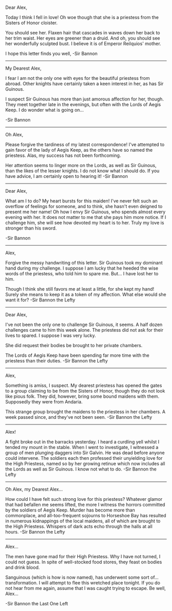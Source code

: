 Dear Alex,

Today I think I fell in love! Oh woe
though that she is a priestess from
the Sisters of Honor cloister.

You should see her. Flaxen hair
that cascades in waves down her
back to her trim waist. Her eyes
are greener than a druid. And oh,
you should see her wonderfully
sculpted bust. I believe it is of
Emperor Reilquios' mother.

I hope this letter finds you well,
-Sir Bannon




---




My Dearest Alex,

I fear I am not the only one with
eyes for the beautiful priestess
from abroad. Other knights have
certainly taken a keen interest
in her, as has Sir Guinous.

I suspect Sir Guinous has more than
just amorous affection for her,
though. They meet together late
in the evenings, but often with
the Lords of Aegis Keep. I do
wonder what is going on...

-Sir Bannon



---





Oh Alex,

Please forgive the tardiness of my
latest correspondence! I've
attempted to gain favor of the lady
of Aegis Keep, as the others have
so named the priestess. Alas, my
success has not been forthcoming.

Her attention seems to linger
more on the Lords, as well as
Sir Guinous, than the likes of the
lesser knights. I do not know what
I should do. If you have advice, I
am certainly open to hearing it!
-Sir Bannon





---




Dear Alex,

What am I to do? My heart bursts
for this maiden! I've never felt such
an overflow of feelings for someone,
and to think, she hasn't even deigned
to present me her name! Oh how
I envy Sir Guinous, who spends
almost every evening with her.
It does not matter to me that
she pays him more notice. If I
challenge him, she will see how
devoted my heart is to her. Truly
my love is stronger than his sword.

-Sir Bannon


---






Alex,

Forgive the messy handwriting of
this letter. Sir Guinous took my
dominant hand during my challenge.
I suppose I am lucky that he heeded
the wise words of the priestess,
who told him to spare me. But...
I have lost her to him.

Though I think she still favors me
at least a little, for she kept my
hand! Surely she means to keep it as
a token of my affection. What else
would she want it for?
-Sir Bannon the Lefty




---




Dear Alex,

I've not been the only one to
challenge Sir Guinous, it seems.
A half dozen challenges came to him
this week alone. The priestess did
not ask for their lives to spared. I
suppose I was very lucky.

She did request their bodies be
brought to her private chambers.

The Lords of Aegis Keep have been
spending far more time with the
priestess than their duties.
-Sir Bannon the Lefty



---





Alex,

Something is amiss, I suspect. My
dearest priestess has opened the
gates to a group claiming to be from
the Sisters of Honor, though they
do not look like pious folk. They
did, however, bring some bound
maidens with them. Supposedly
they were from Andaria.

This strange group brought the
maidens to the priestess in her
chambers. A week passed since,
and they've not been seen.
-Sir Bannon the Lefty




---




Alex!

A fight broke out in the barracks
yesterday. I heard a curdling yell
whilst I tended my mount in the
stable. When I went to investigate,
I witnessed a group of men plunging
daggers into Sir Galvin. He was
dead before anyone could
intervene. The soldiers each then
professed their unyielding love
for the High Priestess, named so
by her growing retinue which now
includes all the Lords as well as
Sir Guinous. I know not what to do.
-Sir Bannon the Lefty





---



Oh Alex, my Dearest Alex...

How could I have felt such strong
love for this priestess? Whatever
glamor that had befallen me seems
lifted, the more I witness the horrors
committed by the soldiers of Aegis
Keep. Murder has become more than
commonplace, and all-too-frequent
sojourns to Horseshoe Bay has
resulted in numerous kidnappings
of the local maidens, all of which
are brought to the High Priestess.
Whispers of dark acts echo through
the halls at all hours.
-Sir Bannon the Lefty




---




Alex...

The men have gone mad for their
High Priestess. Why I have not
turned, I could not guess. In spite
of well-stocked food stores, they
feast on bodies and drink blood.

Sanguinous (which is how is now
named), has underwent some sort
of... transformation. I will attempt
to flee this wretched place tonight.
If you do not hear from me again,
assume that I was caught trying
to escape. Be well, Alex...

-Sir Bannon the Last One Left
